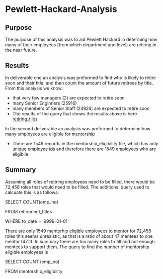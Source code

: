 # Pewlett-Hackard-Analysis
## Purpose
The purpose of this analysis was to aid Pewlett Hackard in determing how many of their employees (from which department and level) are retiring in the near future.

## Results
In deliverable one an analysis was preformed to find who is likely to retire soon and their title, and then count the amount of future retirees by title. From this analysis we know:
* that very few managers (2) are expected to retire soon
* many Senior Enginners (25916) 
* many members of Senior Staff (24926) are expected to retire soon
* The results of the query that shows the results above is here [retiring_tiles](www.github.com/tori-taylor/Pewlett-Hackard-Analysis/edit/main/data/retiring_titles.csv)

In the second deliverable an analysis was preformed to determine how many employees are eligible for mentorship
* There are 1549 records in the mentorship_eligibility file, which has only unique employee ids and therefore there are 1549 employees who are eligibile

## Summary
Assuming all roles of retiring employees need to be filled, there would be 72,458 roles that would need to be filled. The additional query used to calcuate this is as follows:
  
  SELECT COUNT(emp_no)
  
  FROM retirement_titles
  
  WHERE to_date = '9999-01-01'
  
There are only 1549 mentorhip eligible employees to mentor for 72,458 roles this seems unrealstic, as that is a ratio of about 47 mentees to one mentor (47:1). In summary there are too many roles to fill and not enough mentees to support them. The query to find the number of mentorship eligible employees is 

SELECT COUNT (emp_no)

FROM mentorship_eligibility
  
